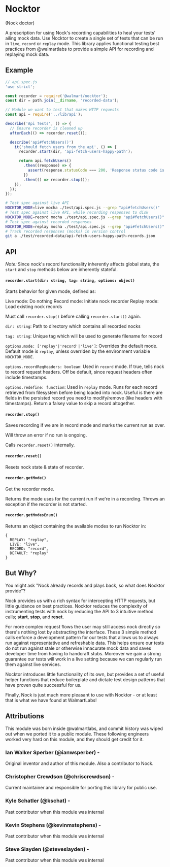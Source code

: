 Nocktor
====
(Nock doctor)

A prescription for using Nock's recording capabilities to heal your tests' ailing mock data. Use Nocktor to create a single set of tests that can be run in `live`, `record` or `replay` mode. This library applies functional testing best practices from @walmartlabs to provide a simple API for recording and replaying mock data.

## Example

```js
// api.spec.js
'use strict';

const recorder = require('@walmart/nocktor');
const dir = path.join(__dirname, 'recorded-data');

// Module we want to test that makes HTTP requests
const api = require('../lib/api');

describe('Api Tests', () => {
  // Ensure recorder is cleaned up
  afterEach(() => recorder.reset());

  describe('api#fetchUsers()')
    it('should fetch users from the api', () => {
      recorder.start(dir, 'api-fetch-users-happy-path');

      return api.fetchUsers()
        .then((response) => {
          assert(response.statusCode === 200, 'Response status code is not `200`');
        })
        .then(() => recorder.stop());
    });
  });
});
```

```sh
# Test spec against live API
NOCKTOR_MODE=live mocha ./test/api.spec.js --grep "api#fetchUsers()"
# Test spec against live API, while recording responses to disk
NOCKTOR_MODE=record mocha ./test/api.spec.js --grep "api#fetchUsers()"
# Test spec against recorded responses
NOCKTOR_MODE=replay mocha ./test/api.spec.js --grep "api#fetchUsers()"
# Track recorded responses (mocks) in version control
git a ./test/recorded-data/api-fetch-users-happy-path-records.json
```

## API

_Note:_ Since nock's record functionality inherently affects global state, the `start` and `stop` methods below are inherently stateful.

#### `recorder.start(dir: string, tag: string, options: object)`

Starts behavior for given mode, defined as:

Live mode: Do nothing
Record mode: Initiate nock recorder
Replay mode: Load existing nock records

Must call `recorder.stop()` before calling `recorder.start()` again.

`dir: string`: Path to directory which contains all recorded nocks

`tag: string`: Unique tag which will be used to generate filename for record

`options.mode: ['replay'|'record'|'live']`: Overrides the default mode. Default mode is `replay`, unless overriden by the environment variable `NOCKTOR_MODE`.

`options.recordReqHeaders: boolean`: Used in `record` mode. If true, tells nock to record request headers. Off be default, since request headers often include timestamps.

`options.redefine: function`: Used in `replay` mode. Runs for each record retrieved from filesystem before being loaded into nock. Useful is there are fields in the persisted record you need to modify/remove (like headers with timestamps). Return a falsey value to skip a record altogether.

#### `recorder.stop()`

Saves recording if we are in record mode and marks the current run as over.

Will throw an error if no run is ongoing.

Calls `recorder.reset()` internally.

#### `recorder.reset()`

Resets nock state & state of recorder.

#### `recorder.getMode()`

Get the recorder mode.

Returns the mode uses for the current run if we're in a recording.
Throws an exception if the recorder is not started.

#### `recorder.getModesEnum()`

Returns an object containing the available modes to run Nocktor in:
```
{
  REPLAY: "replay",
  LIVE: "live",
  RECORD: "record",
  DEFAULT: "replay"
}
```

## But Why?

You might ask "Nock already records and plays back, so what does Nocktor provide"?

Nock provides us with a rich syntax for intercepting HTTP requests, but little guidance on best practices. Nocktor reduces the complexity of instrumenting tests with nock by reducing the API to 3 intuitive method calls; **start**, **stop**, and **reset**.

For more complex request flows the user may still access nock directly so there's nothing lost by abstracting the interface. These 3 simple method calls enforce a development pattern for our tests that allows us to always run against representative and refreshable data. This helps ensure our tests do not run against stale or otherwise innacurate mock data and saves developer time from having to handcraft stubs. Moreover we gain a strong guarantee our tests will work in a live setting because we can regularly run them against live services.

Nocktor introduces little functionality of its own, but provides a set of useful helper functions that reduce boilerplate and dictate test design patterns that have proven quite successful for us.

Finally, Nock is just much more pleasant to use with Nocktor - or at least that is what we have found at WalmartLabs!

## Attributions
This module was born inside @walmartlabs, and commit history was wiped out when we ported it to a public module.
These following engineers worked very hard on this module, and they should get credit for it.

### Ian Walker Sperber (@ianwsperber) -
Original inventor and author of this module. Also a contributor to Nock.

### Christopher Crewdson (@chriscrewdson) -
Current maintainer and responsible for porting this library for public use.

### Kyle Schatler (@kschat) -
Past contributor when this module was internal

### Kevin Stephens (@kevinmstephens) -
Past contributor when this module was internal

### Steve Slayden (@steveslayden) -
Past contributor when this module was internal
